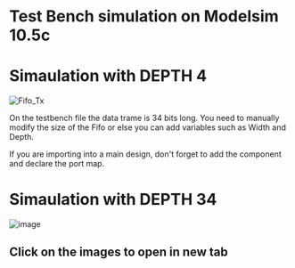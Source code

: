 # Test Bench simulation on Modelsim 10.5c
# Simaulation with DEPTH  4 
![Fifo_Tx](https://github.com/EagleStephen/fifo_tx_/assets/102225620/315fe032-8dbb-4aff-9b10-fe08bb96cc8b)



On the testbench file the data trame is 34 bits long. 
You need to manually modify the size of the Fifo or else you can add variables such as Width and Depth.

If you are importing into a main design, don't forget to add the component and declare the port map. 

# Simaulation with DEPTH  34
![image](https://github.com/EagleStephen/FIFO-VHDL-Simple-Code-/assets/102225620/354f8400-10fd-4518-93c8-c5aac1ebb81f)

## Click on the images to open in new tab
